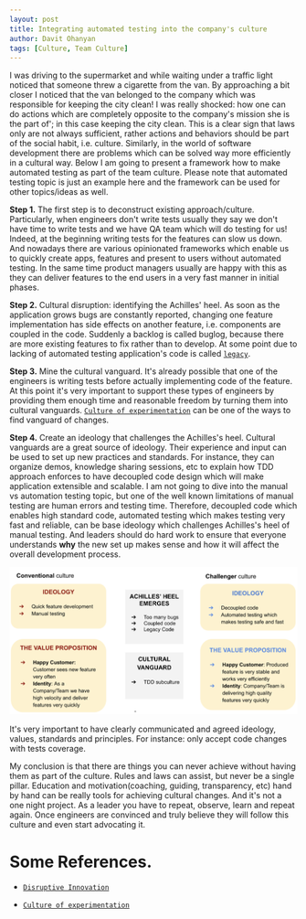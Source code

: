```yaml
---
layout: post
title: Integrating automated testing into the company's culture
author: Davit Ohanyan
tags: [Culture, Team Culture]
---
```


I was driving to the supermarket and while waiting under a traffic light noticed that someone threw a cigarette from the van. By approaching a bit closer I noticed that the van belonged to the company which was responsible for keeping the city clean!
I was really shocked: how one can do actions which are completely opposite to the company's mission she is the part of'; in this case keeping the city clean.
This is a clear sign that laws only are not always sufficient, rather actions and behaviors should be part of the social habit, i.e. culture. Similarly, in the world of software development there are problems which can be solved way more efficiently in a cultural way.
Below I am going to present a framework how to make automated testing as part of the team culture. Please note that automated testing topic is just an example here and the framework can be used for other topics/ideas as well.

  **Step 1.** The first step is to deconstruct existing approach/culture.
Particularly, when engineers don't write tests usually they say we don't have time to write tests and we have QA team which will do testing for us! Indeed, at the beginning writing tests for the features can slow us down. And nowadays there are various opinionated frameworks which enable us to quickly create apps, features and present to users without automated testing. In the same time product managers usually are happy with this as they can deliver features to the end users in a very fast manner in initial phases.

  **Step 2.** Cultural disruption: identifying the Achilles' heel.
As soon as the application grows bugs are constantly reported, changing one feature implementation has side effects on another feature, i.e. components are coupled in the code. Suddenly a backlog is called buglog, because there are more existing features to fix rather than to develop. At some point due to lacking of automated testing application's code is called [`legacy`]([https://softwareengineering.stackexchange.com/questions/94007/when-is-code-legacy/94011#94011]).

  **Step 3.** Mine the cultural vanguard.
It's already possible that one of the engineers is writing tests before actually implementing code of the feature. At this point it's very important to support these types of engineers by providing them enough time and reasonable freedom by turning them into cultural vanguards. [`Culture of experimentation`](https://hbr.org/2020/03/productive-innovation?ab=hero-main-text#building-a-culture-of-experimentation) can be one of the ways to find vanguard of changes.

  **Step 4.** Create an ideology that challenges the Achilles's heel.
Cultural vanguards are a great source of ideology. Their experience and input can be used to set up new practices and standards. For instance, they can organize demos, knowledge sharing sessions, etc to explain how TDD approach enforces to have decoupled code design which will make application extensible and scalable. I am not going to dive into the manual vs automation testing topic, but one of the well known limitations of manual testing are human errors and testing time. Therefore, decoupled code which enables high standard code, automated testing which makes testing very fast and reliable, can be base ideology which challenges Achilles's heel of manual testing. And leaders should do hard work to ensure that everyone understands **why** the new set up makes sense and how it will affect the overall development process.


![Cultural change framework](/images/culture_change.png)

It's very important to have clearly communicated and agreed ideology, values, standards and principles. For instance: only accept code changes with tests coverage.

My conclusion is that there are things you can never achieve without having them as part of the culture. Rules and laws can assist, but never be a single pillar. Education and motivation(coaching, guiding, transparency, etc) hand by hand can be really  tools for achieving cultural changes. And it's not a one night project. As a leader you have to repeat, observe, learn and repeat again. Once engineers are convinced and truly believe they will follow this culture and even start advocating it.

# Some References.
- [`Disruptive Innovation`](https://hbr.org/2015/12/what-is-disruptive-innovation)

- [`Culture of experimentation`](https://hbr.org/2020/03/productive-innovation?ab=hero-main-text#building-a-culture-of-experimentation)